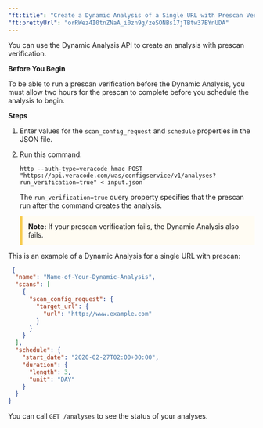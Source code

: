 ```yaml
---
"ft:title": "Create a Dynamic Analysis of a Single URL with Prescan Verification Using the REST API"
"ft:prettyUrl": "orRWez4I0tnZNaA_i0zn9g/zeSONBs17jTBtw37BYnUDA"
---
```

You can use the Dynamic Analysis API to create an analysis with prescan verification.

<p font-size="13pt"><b>Before You Begin</b></p>

To be able to run a prescan verification before the Dynamic Analysis, you must allow two hours for the prescan to complete before you schedule the analysis to begin.

<p font-size="13pt"><b>Steps</b></p>

1.  Enter values for the `scan_config_request` and `schedule` properties in the JSON file.

2.  Run this command:

    ```shell
    http --auth-type=veracode_hmac POST "https://api.veracode.com/was/configservice/v1/analyses?run_verification=true" < input.json
    ```

    The `run_verification=true` query property specifies that the prescan run after the command creates the analysis.

    <p style="background-color:#FFFCF3; padding: 12px; border-left: 5px solid #F7CD55;"><b>Note:</b> If your prescan verification fails, the Dynamic Analysis also fails.</p>

This is an example of a Dynamic Analysis for a single URL with prescan:

```json
 {
  "name": "Name-of-Your-Dynamic-Analysis",
  "scans": [
    {
      "scan_config_request": {
        "target_url": {
          "url": "http://www.example.com"
        }
      }
    }
  ],
  "schedule": {
    "start_date": "2020-02-27T02:00+00:00",
    "duration": {
      "length": 3,
      "unit": "DAY"
    }
  }
}
```

You can call `GET /analyses` to see the status of your analyses.